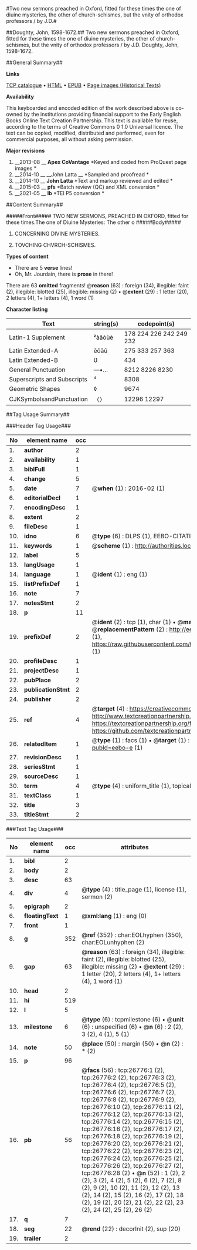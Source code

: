 #Two new sermons preached in Oxford, fitted for these times the one of diuine mysteries, the other of church-schismes, but the vnity of orthodox professors / by J.D.#

##Doughty, John, 1598-1672.##
Two new sermons preached in Oxford, fitted for these times the one of diuine mysteries, the other of church-schismes, but the vnity of orthodox professors / by J.D.
Doughty, John, 1598-1672.

##General Summary##

**Links**

[TCP catalogue](http://www.ota.ox.ac.uk/tcp/)  • 
[HTML](http://tei.it.ox.ac.uk/tcp/Texts-HTML/free/A20/A20670.html)  • 
[EPUB](http://tei.it.ox.ac.uk/tcp/Texts-EPUB/free/A20/A20670.epub) • 
[Page images (Historical Texts)](https://historicaltexts.jisc.ac.uk/eebo-23659459e)

**Availability**

This keyboarded and encoded edition of the work described above is co-owned by the
    institutions providing financial support to the Early English Books Online Text Creation
    Partnership. This text is available for reuse, according to the terms of  Creative Commons 0 1.0 Universal
    licence. The text can be copied, modified, distributed and performed, even for commercial
    purposes, all without asking permission.

**Major revisions**

1. __2013-08 __ __Apex CoVantage__ *Keyed and coded from ProQuest page images *
1. __2014-10 __ __John Latta __ *Sampled and proofread *
1. __2014-10 __ __John Latta__ *Text and markup reviewed and edited *
1. __2015-03 __ __pfs__ *Batch review (QC) and XML conversion *
1. __2021-05 __ __lb__ *TEI P5 conversion *

##Content Summary##

#####Front#####
TWO NEW SERMONS, PREACHED IN OXFORD, fitted for these times.The one of Diuine Mysteries: The other o
#####Body#####

1. CONCERNING DIVINE MYSTERIES.

1. TOVCHING CHVRCH-SCHISMES.

**Types of content**

  * There are 5 **verse** lines!
  * Oh, Mr. Jourdain, there is **prose** in there!

There are 63 **omitted** fragments! 
 @__reason__ (63) : foreign (34), illegible: faint (2), illegible: blotted (25), illegible: missing (2)  •  @__extent__ (29) : 1 letter (20), 2 letters (4), 1+ letters (4), 1 word (1)

**Character listing**


|Text|string(s)|codepoint(s)|
|---|---|---|
|Latin-1 Supplement|²àâòùè|178 224 226 242 249 232|
|Latin Extended-A|ēōāū|275 333 257 363|
|Latin Extended-B|Ʋ|434|
|General Punctuation|—•…|8212 8226 8230|
|Superscripts             and Subscripts|⁴|8308|
|Geometric Shapes|◊|9674|
|CJKSymbolsandPunctuation|〈〉|12296 12297|

##Tag Usage Summary##

###Header Tag Usage###

|No|element name|occ|attributes|
|---|---|---|---|
|1.|__author__|2||
|2.|__availability__|1||
|3.|__biblFull__|1||
|4.|__change__|5||
|5.|__date__|7| @__when__ (1) : 2016-02 (1)|
|6.|__editorialDecl__|1||
|7.|__encodingDesc__|1||
|8.|__extent__|2||
|9.|__fileDesc__|1||
|10.|__idno__|6| @__type__ (6) : DLPS (1), EEBO-CITATION (1), VID (1), EEBO-PROQUEST (1), STC (2)|
|11.|__keywords__|1| @__scheme__ (1) : http://authorities.loc.gov/ (1)|
|12.|__label__|5||
|13.|__langUsage__|1||
|14.|__language__|1| @__ident__ (1) : eng (1)|
|15.|__listPrefixDef__|1||
|16.|__note__|7||
|17.|__notesStmt__|2||
|18.|__p__|11||
|19.|__prefixDef__|2| @__ident__ (2) : tcp (1), char (1)  •  @__matchPattern__ (2) : ([0-9\-]+):([0-9IVX]+) (1), (.+) (1)  •  @__replacementPattern__ (2) : http://eebo.chadwyck.com/downloadtiff?vid=$1&page=$2 (1), https://raw.githubusercontent.com/textcreationpartnership/Texts/master/tcpchars.xml#$1 (1)|
|20.|__profileDesc__|1||
|21.|__projectDesc__|1||
|22.|__pubPlace__|2||
|23.|__publicationStmt__|2||
|24.|__publisher__|2||
|25.|__ref__|4| @__target__ (4) : https://creativecommons.org/publicdomain/zero/1.0/ (1), http://www.textcreationpartnership.org/docs/. (1), https://textcreationpartnership.org/faq/#faq05 (1), https://github.com/textcreationpartnership (1)|
|26.|__relatedItem__|1| @__type__ (1) : facs (1)  •  @__target__ (1) : https://data.historicaltexts.jisc.ac.uk/view?pubId=eebo-e (1)|
|27.|__revisionDesc__|1||
|28.|__seriesStmt__|1||
|29.|__sourceDesc__|1||
|30.|__term__|4| @__type__ (4) : uniform_title (1), topical_term (3)|
|31.|__textClass__|1||
|32.|__title__|3||
|33.|__titleStmt__|2||


###Text Tag Usage###

|No|element name|occ|attributes|
|---|---|---|---|
|1.|__bibl__|2||
|2.|__body__|2||
|3.|__desc__|63||
|4.|__div__|4| @__type__ (4) : title_page (1), license (1), sermon (2)|
|5.|__epigraph__|2||
|6.|__floatingText__|1| @__xml:lang__ (1) : eng (0)|
|7.|__front__|1||
|8.|__g__|352| @__ref__ (352) : char:EOLhyphen (350), char:EOLunhyphen (2)|
|9.|__gap__|63| @__reason__ (63) : foreign (34), illegible: faint (2), illegible: blotted (25), illegible: missing (2)  •  @__extent__ (29) : 1 letter (20), 2 letters (4), 1+ letters (4), 1 word (1)|
|10.|__head__|2||
|11.|__hi__|519||
|12.|__l__|5||
|13.|__milestone__|6| @__type__ (6) : tcpmilestone (6)  •  @__unit__ (6) : unspecified (6)  •  @__n__ (6) : 2 (2), 3 (2), 4 (1), 5 (1)|
|14.|__note__|50| @__place__ (50) : margin (50)  •  @__n__ (2) : * (2)|
|15.|__p__|96||
|16.|__pb__|56| @__facs__ (56) : tcp:26776:1 (2), tcp:26776:2 (2), tcp:26776:3 (2), tcp:26776:4 (2), tcp:26776:5 (2), tcp:26776:6 (2), tcp:26776:7 (2), tcp:26776:8 (2), tcp:26776:9 (2), tcp:26776:10 (2), tcp:26776:11 (2), tcp:26776:12 (2), tcp:26776:13 (2), tcp:26776:14 (2), tcp:26776:15 (2), tcp:26776:16 (2), tcp:26776:17 (2), tcp:26776:18 (2), tcp:26776:19 (2), tcp:26776:20 (2), tcp:26776:21 (2), tcp:26776:22 (2), tcp:26776:23 (2), tcp:26776:24 (2), tcp:26776:25 (2), tcp:26776:26 (2), tcp:26776:27 (2), tcp:26776:28 (2)  •  @__n__ (52) : 1 (2), 2 (2), 3 (2), 4 (2), 5 (2), 6 (2), 7 (2), 8 (2), 9 (2), 10 (2), 11 (2), 12 (2), 13 (2), 14 (2), 15 (2), 16 (2), 17 (2), 18 (2), 19 (2), 20 (2), 21 (2), 22 (2), 23 (2), 24 (2), 25 (2), 26 (2)|
|17.|__q__|7||
|18.|__seg__|22| @__rend__ (22) : decorInit (2), sup (20)|
|19.|__trailer__|2||
